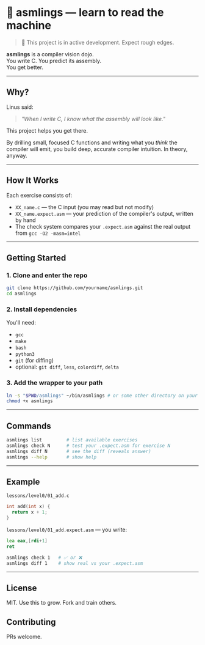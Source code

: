 # 🦾 asmlings — learn to read the machine

> 🚧 This project is in active development. Expect rough edges.

**asmlings** is a compiler vision dojo.  
You write C. You predict its assembly.  
You get better.

---

## Why?

Linus said:

> _"When I write C, I know what the assembly will look like."_

This project helps you get there.

By drilling small, focused C functions and writing what you _think_ the compiler will emit, you build deep, accurate compiler intuition. In theory, anyway.

---

## How It Works

Each exercise consists of:

- `XX_name.c` — the C input (you may read but not modify)
- `XX_name.expect.asm` — your prediction of the compiler's output, written by hand
- The check system compares your `.expect.asm` against the real output from `gcc -O2 -masm=intel`

---

## Getting Started

### 1. Clone and enter the repo

```bash
git clone https://github.com/yourname/asmlings.git
cd asmlings
```

### 2. Install dependencies

You'll need:

- `gcc`
- `make`
- `bash`
- `python3`
- `git` (for diffing)
- optional: `git diff`, `less`, `colordiff`, `delta`

### 3. Add the wrapper to your path

```bash
ln -s "$PWD/asmlings" ~/bin/asmlings # or some other directory on your path
chmod +x asmlings
```

---

## Commands

```bash
asmlings list         # list available exercises
asmlings check N      # test your .expect.asm for exercise N
asmlings diff N       # see the diff (reveals answer)
asmlings --help       # show help
```

---

## Example

`lessons/level0/01_add.c`

```c
int add(int x) {
  return x + 1;
}
```

`lessons/level0/01_add.expect.asm` — you write:

```asm
lea eax,[rdi+1]
ret
```

```bash
asmlings check 1   # ✅ or ❌
asmlings diff 1    # show real vs your .expect.asm
```

---

## License

MIT.
Use this to grow. Fork and train others.

## Contributing

PRs welcome.
